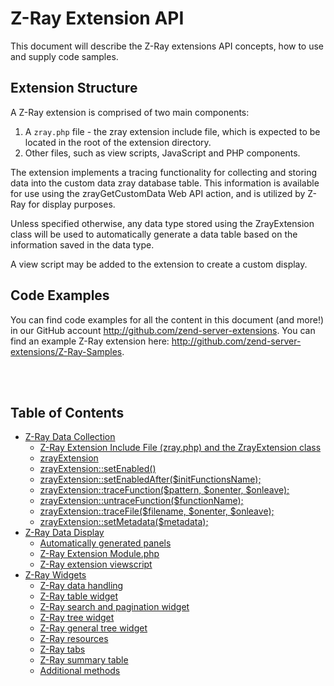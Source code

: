 Z-Ray Extension API
==========

This document will describe the Z-Ray extensions API concepts, how to use and supply code samples.

## Extension Structure
A Z-Ray extension is comprised of two main components:

1. A `zray.php` file - the zray extension include file, which is expected to be located in the root of the extension directory.
2. Other files, such as view scripts, JavaScript and PHP components.

The extension implements a tracing functionality for collecting and storing data into the custom data zray database table. This information is available for use using the zrayGetCustomData Web API action, and is utilized by Z-Ray for display purposes.

Unless specified otherwise, any data type stored using the ZrayExtension class will be used to automatically generate a data table based on the information saved in the data type.

A view script may be added to the extension to create a custom display.

## Code Examples
You can find code examples for all the content in this document (and more!) in our GitHub account http://github.com/zend-server-extensions. You can find an example Z-Ray extension here: http://github.com/zend-server-extensions/Z-Ray-Samples. 

<br/><br/>

## Table of Contents

- [Z-Ray Data Collection](DataCollection.md)
	- [Z-Ray Extension Include File (zray.php) and the ZrayExtension class](DataCollection.md#z-ray-extension-include-file-zrayphp-and-the-zrayextension-class)
	- [zrayExtension](DataCollection.md#zrayextension)
	- [zrayExtension::setEnabled()](DataCollection.md#zrayextensionsetenabled)
	- [zrayExtension::setEnabledAfter($initFunctionsName);](DataCollection.md#zrayextensionsetenabledafterinitfunctionsname)
	- [zrayExtension::traceFunction($pattern, $onenter, $onleave);](DataCollection.md#zrayextensiontracefunctionpattern-onenter-onleave)
	- [zrayExtension::untraceFunction($functionName);](DataCollection.md#zrayextensionuntracefunctionfunctionname)
	- [zrayExtension::traceFile($filename, $onenter, $onleave);](DataCollection.md#zrayextensiontracefilefilename-onenter-onleave)
	- [zrayExtension::setMetadata($metadata);](DataCollection.md#zrayextensionsetmetadatametadata)
- [Z-Ray Data Display](DataDisplay.md#)
	- [Automatically generated panels](DataDisplay.md#automatically-generated-panels)
	- [Z-Ray Extension Module.php](DataDisplay.md#z-ray-extension-modulephp)
	- [Z-Ray extension viewscript](DataDisplay.md#z-ray-extension-viewscript)
- [Z-Ray Widgets](Widgets.md#)
	- [Z-Ray data handling](Widgets.md#z-ray-data-handling)
	- [Z-Ray table widget](Widgets.md#z-ray-table-widget)
	- [Z-Ray search and pagination widget](Widgets.md#z-ray-search-and-pagination-widget)
	- [Z-Ray tree widget](Widgets.md#z-ray-tree-widget)
	- [Z-Ray general tree widget](Widgets.md#z-ray-general-tree-widget)
	- [Z-Ray resources](Widgets.md#z-ray-resources)
	- [Z-Ray tabs](Widgets.md#z-ray-tabs)
	- [Z-Ray summary table](Widgets.md#z-ray-summary-table)
	- [Additional methods](Widgets.md#additional-methods)
